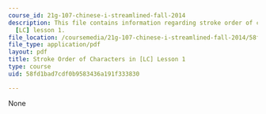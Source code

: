 ```yaml
---
course_id: 21g-107-chinese-i-streamlined-fall-2014
description: This file contains information regarding stroke order of characters in
  [LC] lesson 1.
file_location: /coursemedia/21g-107-chinese-i-streamlined-fall-2014/58fd1bad7cdf0b9583436a191f333830_MIT21G_107F14_Chars1_SO.pdf
file_type: application/pdf
layout: pdf
title: Stroke Order of Characters in [LC] Lesson 1
type: course
uid: 58fd1bad7cdf0b9583436a191f333830

---
```

None
